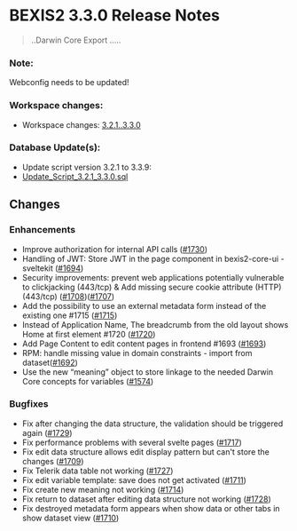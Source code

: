 # BEXIS2 3.3.0 Release Notes

>..Darwin Core Export .....

### Note:
Webconfig needs to be updated!

### Workspace changes:
- Workspace changes: [3.2.1..3.3.0](https://github.com/BEXIS2/Workspace/compare/3.2.1..3.3.0)

### Database Update(s):
- Update script version 3.2.1 to 3.3.9:
- [Update_Script_3.2.1_3.3.0.sql](https://github.com/BEXIS2/Core/blob/rc/database%20update%20scripts/Update_Script_3.2.1_3.3.0.sql)

## Changes

### Enhancements
- Improve authorization for internal API calls ([#1730](https://github.com/BEXIS2/Core/issues/1730))
- Handling of JWT: Store JWT in the page component in bexis2-core-ui - sveltekit ([#1694](https://github.com/BEXIS2/Core/issues/1694))
- Security improvements: prevent web applications potentially vulnerable to clickjacking (443/tcp) & Add missing secure cookie attribute (HTTP) (443/tcp) ([#1708](https://github.com/BEXIS2/Core/issues/1708))([#1707](https://github.com/BEXIS2/Core/issues/1707))
- Add the possibility to use an external metadata form instead of the existing one #1715 ([#1715](https://github.com/BEXIS2/Core/issues/1715))
- Instead of Application Name, The breadcrumb from the old layout shows Home at first element #1720 ([#1720](https://github.com/BEXIS2/Core/issues/1720))
- Add Page Content to edit content pages in frontend #1693 ([#1693](https://github.com/BEXIS2/Core/issues/1693))
- RPM: handle missing value in domain constraints - import from dataset([#1692](https://github.com/BEXIS2/Core/issues/1692))
- Use the new “meaning” object to store linkage to the needed Darwin Core concepts for variables ([#1574](https://github.com/BEXIS2/Core/issues/1574))
  
### Bugfixes
- Fix after changing the data structure, the validation should be triggered again ([#1729](https://github.com/BEXIS2/Core/issues/1729))
- Fix performance problems with several svelte pages ([#1717](https://github.com/BEXIS2/Core/issues/1717))
- Fix edit data structure allows edit display pattern but can't store the changes ([#1709](https://github.com/BEXIS2/Core/issues/1709))
- Fix Telerik data table not working ([#1727](https://github.com/BEXIS2/Core/issues/1727))
- Fix edit variable template: save does not get activated ([#1711](https://github.com/BEXIS2/Core/issues/1711))
- Fix create new meaning not working ([#1714](https://github.com/BEXIS2/Core/issues/1714))
- Fix return to dataset after editing data structure not working ([#1728](https://github.com/BEXIS2/Core/issues/1728))
- Fix destroyed metadata form appears when show data or other tabs in show dataset view ([#1710](https://github.com/BEXIS2/Core/issues/1710))


